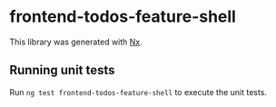 # frontend-todos-feature-shell

This library was generated with [Nx](https://nx.dev).

## Running unit tests

Run `ng test frontend-todos-feature-shell` to execute the unit tests.
